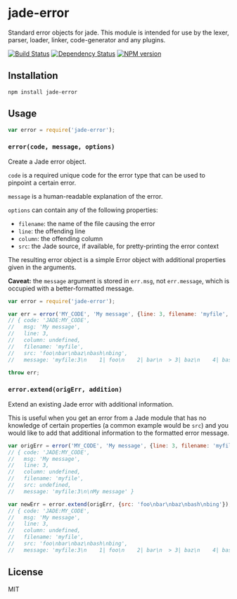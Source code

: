 # jade-error

Standard error objects for jade.  This module is intended for use by the lexer, parser, loader, linker, code-generator and any plugins.

[![Build Status](https://img.shields.io/travis/jadejs/jade-error/master.svg)](https://travis-ci.org/jadejs/jade-error)
[![Dependency Status](https://img.shields.io/gemnasium/jadejs/jade-error.svg)](https://gemnasium.com/jadejs/jade-error)
[![NPM version](https://img.shields.io/npm/v/jade-error.svg)](https://www.npmjs.org/package/jade-error)

## Installation

    npm install jade-error

## Usage

```js
var error = require('jade-error');
```

### `error(code, message, options)`

Create a Jade error object.

`code` is a required unique code for the error type that can be used to pinpoint a certain error.

`message` is a human-readable explanation of the error.

`options` can contain any of the following properties:

- `filename`: the name of the file causing the error
- `line`: the offending line
- `column`: the offending column
- `src`: the Jade source, if available, for pretty-printing the error context

The resulting error object is a simple Error object with additional properties given in the arguments.

**Caveat:** the `message` argument is stored in `err.msg`, not `err.message`, which is occupied with a better-formatted message.

```js
var error = require('jade-error');

var err = error('MY_CODE', 'My message', {line: 3, filename: 'myfile', src: 'foo\nbar\nbaz\nbash\nbing'});
// { code: 'JADE:MY_CODE',
//   msg: 'My message',
//   line: 3,
//   column: undefined,
//   filename: 'myfile',
//   src: 'foo\nbar\nbaz\nbash\nbing',
//   message: 'myfile:3\n    1| foo\n    2| bar\n  > 3| baz\n    4| bash\n    5| bing\n\nMy message' }

throw err;
```

### `error.extend(origErr, addition)`

Extend an existing Jade error with additional information.

This is useful when you get an error from a Jade module that has no knowledge of certain properties (a common example would be `src`) and you would like to add that additional information to the formatted error message.

```js
var origErr = error('MY_CODE', 'My message', {line: 3, filename: 'myfile'});
// { code: 'JADE:MY_CODE',
//   msg: 'My message',
//   line: 3,
//   column: undefined,
//   filename: 'myfile',
//   src: undefined,
//   message: 'myfile:3\n\nMy message' }

var newErr = error.extend(origErr, {src: 'foo\nbar\nbaz\nbash\nbing'});
// { code: 'JADE:MY_CODE',
//   msg: 'My message',
//   line: 3,
//   column: undefined,
//   filename: 'myfile',
//   src: 'foo\nbar\nbaz\nbash\nbing',
//   message: 'myfile:3\n    1| foo\n    2| bar\n  > 3| baz\n    4| bash\n    5| bing\n\nMy message' }
```

## License

  MIT
